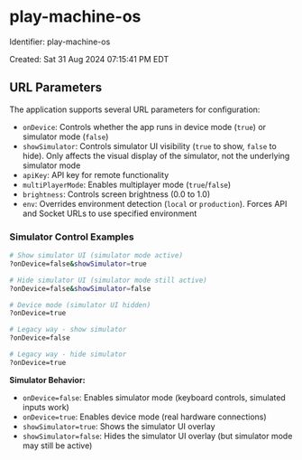 # play-machine-os

Identifier: play-machine-os

Created: Sat 31 Aug 2024 07:15:41 PM EDT

## URL Parameters

The application supports several URL parameters for configuration:

- `onDevice`: Controls whether the app runs in device mode (`true`) or simulator mode (`false`)
- `showSimulator`: Controls simulator UI visibility (`true` to show, `false` to hide). Only affects the visual display of the simulator, not the underlying simulator mode
- `apiKey`: API key for remote functionality
- `multiPlayerMode`: Enables multiplayer mode (`true`/`false`)
- `brightness`: Controls screen brightness (0.0 to 1.0)
- `env`: Overrides environment detection (`local` or `production`). Forces API and Socket URLs to use specified environment

### Simulator Control Examples

```bash
# Show simulator UI (simulator mode active)
?onDevice=false&showSimulator=true

# Hide simulator UI (simulator mode still active)
?onDevice=false&showSimulator=false

# Device mode (simulator UI hidden)
?onDevice=true

# Legacy way - show simulator
?onDevice=false

# Legacy way - hide simulator
?onDevice=true
```

**Simulator Behavior:**

- `onDevice=false`: Enables simulator mode (keyboard controls, simulated inputs work)
- `onDevice=true`: Enables device mode (real hardware connections)
- `showSimulator=true`: Shows the simulator UI overlay
- `showSimulator=false`: Hides the simulator UI overlay (but simulator mode may still be active)
